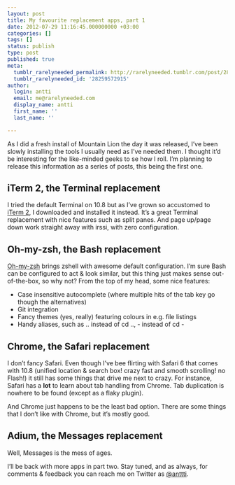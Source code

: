 ```yaml
---
layout: post
title: My favourite replacement apps, part 1
date: 2012-07-29 11:16:45.000000000 +03:00
categories: []
tags: []
status: publish
type: post
published: true
meta:
  tumblr_rarelyneeded_permalink: http://rarelyneeded.tumblr.com/post/28259572915/my-favourite-replacement-apps-part-1
  tumblr_rarelyneeded_id: '28259572915'
author:
  login: antti
  email: me@rarelyneeded.com
  display_name: antti
  first_name: ''
  last_name: ''

---
```

As I did a fresh install of Mountain Lion the day it was released, I&#8217;ve been slowly installing the tools I usually need as I&#8217;ve needed them. I thought it&#8217;d be interesting for the like-minded geeks to se how I roll. I&#8217;m planning to release this information as a series of posts, this being the first one.

<h2>iTerm 2, the Terminal replacement</h2>
I tried the default Terminal on 10.8 but as I&#8217;ve grown so accustomed to <a href="http://www.iterm2.com/#/section/home">iTerm 2</a>, I downloaded and installed it instead. It&#8217;s a great Terminal replacement with nice features such as split panes. And page up/page down work straight away with irssi, with zero configuration.

<h2>Oh-my-zsh, the Bash replacement</h2>
<a href="https://github.com/robbyrussell/oh-my-zsh/">Oh-my-zsh</a> brings zshell with awesome default configuration. I&#8217;m sure Bash can be configured to act &amp; look similar, but this thing just makes sense out-of-the-box, so why not? From the top of my head, some nice features:

<ul>
<li>Case insensitive autocomplete (where multiple hits of the tab key go though the alternatives)</li>
<li>Git integration</li>
<li>Fancy themes (yes, really) featuring colours in e.g. file listings</li>
<li>Handy aliases, such as .. instead of cd .., - instead of cd -</li>
</ul>
<h2>Chrome, the Safari replacement</h2>
I don&#8217;t fancy Safari. Even though I&#8217;ve bee flirting with Safari 6 that comes with 10.8 (unified location &amp; search box! crazy fast and smooth scrolling! no Flash!) it still has some things that drive me next to crazy. For instance, Safari has a <strong>lot</strong> to learn about tab handling from Chrome. Tab duplication is nowhere to be found (except as a flaky plugin).

And Chrome just happens to be the least bad option. There are some things that I don&#8217;t like with Chrome, but it&#8217;s mostly good.

<h2>Adium, the Messages replacement</h2>
Well, Messages is the mess of ages.

I&#8217;ll be back with more apps in part two. Stay tuned, and as always, for comments &amp; feedback you can reach me on Twitter as <a href="http://twitter.com/anttti">@anttti</a>.

